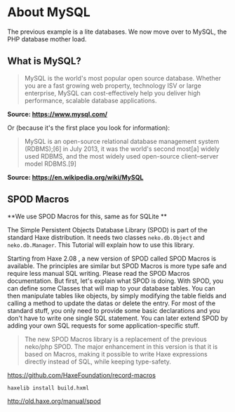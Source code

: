 # About MySQL

The previous example is a lite databases. We now move over to MySQL, the PHP database mother load.

## What is MySQL?

> MySQL is the world's most popular open source database. Whether you are a fast growing web property, technology ISV or large enterprise, MySQL can cost-effectively help you deliver high performance, scalable database applications.

__Source: <https://www.mysql.com/>__


Or (because it's the first place you look for information):

> MySQL is an open-source relational database management system (RDBMS);[6] in July 2013, it was the world's second most[a] widely used RDBMS, and the most widely used open-source client–server model RDBMS.[9]


__Source: <https://en.wikipedia.org/wiki/MySQL>__


## SPOD Macros


**We use SPOD Macros for this, same as for SQLite **

The Simple Persistent Objects Database Library (SPOD) is part of the standard Haxe distribution. It needs two classes `neko.db.Object` and `neko.db.Manager`. This Tutorial will explain how to use this library.

Starting from Haxe 2.08 , a new version of SPOD called SPOD Macros is available. The principles are similar but SPOD Macros is more type safe and require less manual SQL writing. Please read the SPOD Macros documentation.
But first, let's explain what SPOD is doing. With SPOD, you can define some Classes that will map to your database tables. You can then manipulate tables like objects, by simply modifying the table fields and calling a method to update the datas or delete the entry. For most of the standard stuff, you only need to provide some basic declarations and you don't have to write one single SQL statement. You can later extend SPOD by adding your own SQL requests for some application-specific stuff.

> The new SPOD Macros library is a replacement of the previous neko/php SPOD. The major enhancement in this version is that it is based on Macros, making it possible to write Haxe expressions directly instead of SQL, while keeping type-safety.


<https://github.com/HaxeFoundation/record-macros>

```bash
haxelib install build.hxml
```


<http://old.haxe.org/manual/spod>